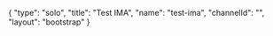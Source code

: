 {
    "type": "solo",
    "title": "Test IMA",
    "name": "test-ima",
    "channelId": "",
    "layout": "bootstrap"
}